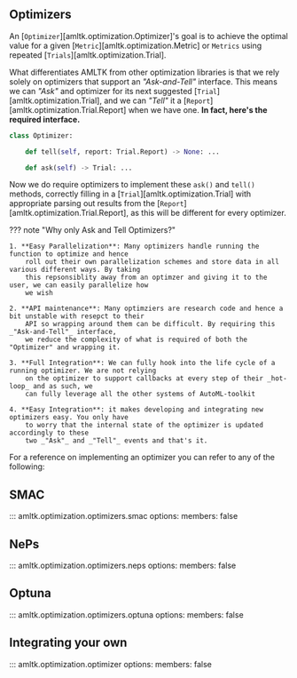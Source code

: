 ## Optimizers
An [`Optimizer`][amltk.optimization.Optimizer]'s goal is to achieve the optimal
value for a given [`Metric`][amltk.optimization.Metric] or `Metrics` using
repeated [`Trials`][amltk.optimization.Trial].

What differentiates AMLTK from other optimization libraries is that we rely solely
on optimizers that support an _"Ask-and-Tell"_ interface.
This means we can _"Ask"_ and optimizer for its next suggested [`Trial`][amltk.optimization.Trial],
and we can _"Tell"_ it a [`Report`][amltk.optimization.Trial.Report] when we have one.
**In fact, here's the required interface.**

```python
class Optimizer:

    def tell(self, report: Trial.Report) -> None: ...

    def ask(self) -> Trial: ...
```

Now we do require optimizers to implement these `ask()` and `tell()` methods, correctly filling
in a [`Trial`][amltk.optimization.Trial] with appropriate parsing out results from
the [`Report`][amltk.optimization.Trial.Report], as this will be different for every optimizer.

??? note "Why only Ask and Tell Optimizers?"

    1. **Easy Parallelization**: Many optimizers handle running the function to optimize and hence
        roll out their own parallelization schemes and store data in all various different ways. By taking
        this repsonsiblity away from an optimzer and giving it to the user, we can easily parallelize how
        we wish

    2. **API maintenance**: Many optimziers are research code and hence a bit unstable with resepct to their
        API so wrapping around them can be difficult. By requiring this _"Ask-and-Tell"_ interface,
        we reduce the complexity of what is required of both the "Optimizer" and wrapping it.

    3. **Full Integration**: We can fully hook into the life cycle of a running optimizer. We are not relying
        on the optimizer to support callbacks at every step of their _hot-loop_ and as such, we
        can fully leverage all the other systems of AutoML-toolkit

    4. **Easy Integration**: it makes developing and integrating new optimizers easy. You only have
        to worry that the internal state of the optimizer is updated accordingly to these
        two _"Ask"_ and _"Tell"_ events and that's it.

For a reference on implementing an optimizer you can refer to any of the following:


## SMAC

::: amltk.optimization.optimizers.smac
    options:
        members: false

## NePs

::: amltk.optimization.optimizers.neps
    options:
        members: false

## Optuna

::: amltk.optimization.optimizers.optuna
    options:
        members: false

## Integrating your own

::: amltk.optimization.optimizer
    options:
        members: false
